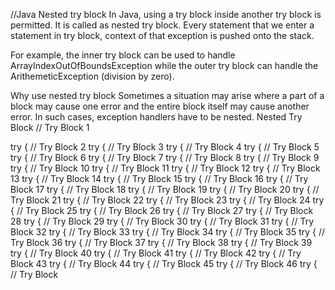 //Java Nested try block
In Java, using a try block inside another try block is permitted. It is called as nested try block. Every statement that we enter a statement in try block, context of that exception is pushed onto the stack.

For example, the inner try block can be used to handle ArrayIndexOutOfBoundsException while the outer try block can handle the ArithemeticException (division by zero).

Why use nested try block
Sometimes a situation may arise where a part of a block may cause one error and the entire block itself may cause another error. In such cases, exception handlers have to be nested. 
Nested Try Block
// Try Block 1

try {
    // Try Block 2
    try {
        // Try Block 3
        try {
            // Try Block 4
            try {
                // Try Block 5
                try {
                    // Try Block 6
                    try {
                        // Try Block 7
                        try {
                            // Try Block 8
                            try {
                                // Try Block 9
                                try {
                                    // Try Block 10
                                    try {
                                        // Try Block 11
                                        try {
                                            // Try Block 12
                                            try {
                                                // Try Block 13
                                                try {
                                                    // Try Block 14
                                                    try {
                                                        // Try Block 15
                                                        try {
                                                            // Try Block 16
                                                            try {
                                                                // Try Block 17
                                                                try {
                                                                    // Try Block 18
                                                                    try {
                                                                        // Try Block 19
                                                                        try {
                                                                            // Try Block 20
                                                                            try {
                                                                                // Try Block 21
                                                                                try {
                                                                                    // Try Block 22
                                                                                    try {
                                                                                        // Try Block 23
                                                                                        try {
                                                                                            // Try Block 24
                                                                                            try {
                                                                                                // Try Block 25
                                                                                                try {
                                                                                                    // Try Block 26
                                                                                                    try {
                                                                                                        // Try Block 27
                                                                                                        try {
                                                                                                            // Try Block 28
                                                                                                            try {
                                                                                                                // Try Block 29
                                                                                                                try {
                                                                                                                    // Try Block 30
                                                                                                                    try {
                                                                                                                        // Try Block 31
                                                                                                                        try {
                                                                                                                            // Try Block 32
                                                                                                                            try {
                                                                                                                                // Try Block 33
                                                                                                                                try {
                                                                                                                                    // Try Block 34
                                                                                                                                    try {
                                                                                                                                        // Try Block 35
                                                                                                                                        try {
                                                                                                                                            // Try Block 36
                                                                                                                                            try {
                                                                                                                                                // Try Block 37
                                                                                                                                                try {
                                                                                                                                                    // Try Block 38
                                                                                                                                                    try {
                                                                                                                                                        // Try Block 39
                                                                                                                                                        try {
                                                                                                                                                            // Try Block 40
                                                                                                                                                            try {
                                                                                                                                                                // Try Block 41
                                                                                                                                                                try {
                                                                                                                                                                    // Try Block 42
                                                                                                                                                                    try {
                                                                                                                                                                        // Try Block 43
                                                                                                                                                                        try {
                                                                                                                                                                            // Try Block 44
                                                                                                                                                                            try {
                                                                                                                                                                                // Try Block 45
                                                                                                                                                                                try {
                                                                                                                                                                                    // Try Block 46
                                                                                                                                                                                    try {
                                                                                                                                                                                        // Try Block

